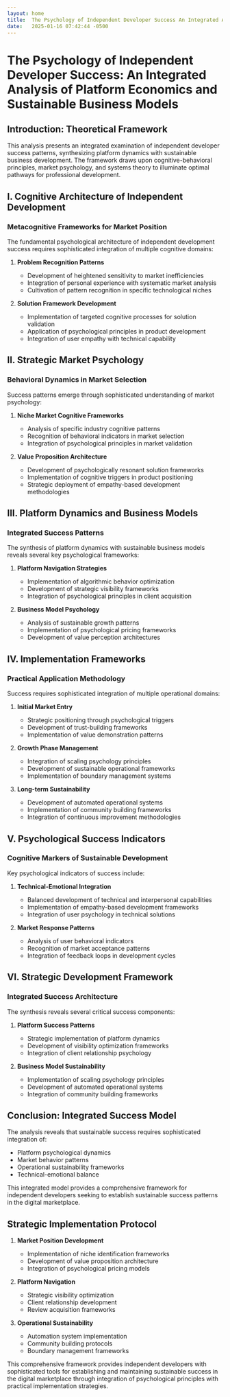 ```yaml
---
layout: home
title:  The Psychology of Independent Developer Success An Integrated Analysis of Platform Economics and Sustainable Business Models
date:   2025-01-16 07:42:44 -0500
---
```


# The Psychology of Independent Developer Success: An Integrated Analysis of Platform Economics and Sustainable Business Models

## Introduction: Theoretical Framework

This analysis presents an integrated examination of independent developer success patterns, synthesizing platform dynamics with sustainable business development. The framework draws upon cognitive-behavioral principles, market psychology, and systems theory to illuminate optimal pathways for professional development.

## I. Cognitive Architecture of Independent Development

### Metacognitive Frameworks for Market Position

The fundamental psychological architecture of independent development success requires sophisticated integration of multiple cognitive domains:

1. **Problem Recognition Patterns**
   - Development of heightened sensitivity to market inefficiencies
   - Integration of personal experience with systematic market analysis
   - Cultivation of pattern recognition in specific technological niches

2. **Solution Framework Development**
   - Implementation of targeted cognitive processes for solution validation
   - Application of psychological principles in product development
   - Integration of user empathy with technical capability

## II. Strategic Market Psychology

### Behavioral Dynamics in Market Selection

Success patterns emerge through sophisticated understanding of market psychology:

1. **Niche Market Cognitive Frameworks**
   - Analysis of specific industry cognitive patterns
   - Recognition of behavioral indicators in market selection
   - Integration of psychological principles in market validation

2. **Value Proposition Architecture**
   - Development of psychologically resonant solution frameworks
   - Implementation of cognitive triggers in product positioning
   - Strategic deployment of empathy-based development methodologies

## III. Platform Dynamics and Business Models

### Integrated Success Patterns

The synthesis of platform dynamics with sustainable business models reveals several key psychological frameworks:

1. **Platform Navigation Strategies**
   - Implementation of algorithmic behavior optimization
   - Development of strategic visibility frameworks
   - Integration of psychological principles in client acquisition

2. **Business Model Psychology**
   - Analysis of sustainable growth patterns
   - Implementation of psychological pricing frameworks
   - Development of value perception architectures

## IV. Implementation Frameworks

### Practical Application Methodology

Success requires sophisticated integration of multiple operational domains:

1. **Initial Market Entry**
   - Strategic positioning through psychological triggers
   - Development of trust-building frameworks
   - Implementation of value demonstration patterns

2. **Growth Phase Management**
   - Integration of scaling psychology principles
   - Development of sustainable operational frameworks
   - Implementation of boundary management systems

3. **Long-term Sustainability**
   - Development of automated operational systems
   - Implementation of community building frameworks
   - Integration of continuous improvement methodologies

## V. Psychological Success Indicators

### Cognitive Markers of Sustainable Development

Key psychological indicators of success include:

1. **Technical-Emotional Integration**
   - Balanced development of technical and interpersonal capabilities
   - Implementation of empathy-based development frameworks
   - Integration of user psychology in technical solutions

2. **Market Response Patterns**
   - Analysis of user behavioral indicators
   - Recognition of market acceptance patterns
   - Integration of feedback loops in development cycles

## VI. Strategic Development Framework

### Integrated Success Architecture

The synthesis reveals several critical success components:

1. **Platform Success Patterns**
   - Strategic implementation of platform dynamics
   - Development of visibility optimization frameworks
   - Integration of client relationship psychology

2. **Business Model Sustainability**
   - Implementation of scaling psychology principles
   - Development of automated operational systems
   - Integration of community building frameworks

## Conclusion: Integrated Success Model

The analysis reveals that sustainable success requires sophisticated integration of:
- Platform psychological dynamics
- Market behavior patterns
- Operational sustainability frameworks
- Technical-emotional balance

This integrated model provides a comprehensive framework for independent developers seeking to establish sustainable success patterns in the digital marketplace.

## Strategic Implementation Protocol

1. **Market Position Development**
   - Implementation of niche identification frameworks
   - Development of value proposition architecture
   - Integration of psychological pricing models

2. **Platform Navigation**
   - Strategic visibility optimization
   - Client relationship development
   - Review acquisition frameworks

3. **Operational Sustainability**
   - Automation system implementation
   - Community building protocols
   - Boundary management frameworks

This comprehensive framework provides independent developers with sophisticated tools for establishing and maintaining sustainable success in the digital marketplace through integration of psychological principles with practical implementation strategies.